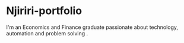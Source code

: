 # Njiriri-portfolio
I'm an Economics and Finance graduate passionate about technology, automation and problem solving .
